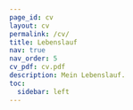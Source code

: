 ```yaml
---
page_id: cv
layout: cv
permalink: /cv/
title: Lebenslauf
nav: true
nav_order: 5
cv_pdf: cv.pdf
description: Mein Lebenslauf.
toc:
  sidebar: left
---
```

